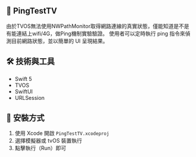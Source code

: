 ## 📱 PingTestTV

由於TVOS無法使用NWPathMonitor取得網路連線的真實狀態，僅能知道是不是有能連結上wifi/4G，做Ping機制實驗驗證。
使用者可以定時執行 ping 指令來偵測目前網路狀態，並以簡單的 UI 呈現結果。

## 🛠 技術與工具

- Swift 5
- TVOS
- SwiftUI
- URLSession

## 🚀 安裝方式

1. 使用 Xcode 開啟 `PingTestTV.xcodeproj`
2. 選擇模擬器或 tvOS 裝置執行
3. 點擊執行（Run）即可
